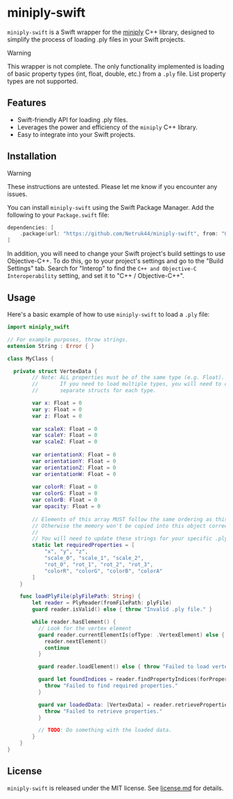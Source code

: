 # miniply-swift

`miniply-swift` is a Swift wrapper for the [miniply](https://github.com/vilya/miniply) C++ library, designed to simplify the process of loading .ply files in your Swift projects.

> [!WARNING]  
> This wrapper is not complete. The only functionality implemented is loading of basic property types (int, float, double, etc.) from a `.ply` file. List property types are not supported.

## Features
* Swift-friendly API for loading .ply files.
* Leverages the power and efficiency of the `miniply` C++ library.
* Easy to integrate into your Swift projects.

## Installation

> [!WARNING]  
> These instructions are untested. Please let me know if you encounter any issues.

You can install `miniply-swift` using the Swift Package Manager. Add the following to your `Package.swift` file:

```swift
dependencies: [
    .package(url: "https://github.com/Netruk44/miniply-swift", from: "0.1.0")
]
```

In addition, you will need to change your Swift project's build settings to use Objective-C++. To do this, go to your project's settings and go to the "Build Settings" tab. Search for "Interop" to find the `C++ and Objective-C Interoperability` setting, and set it to "C++ / Objective-C++".


## Usage

Here's a basic example of how to use `miniply-swift` to load a `.ply` file:

```swift
import miniply_swift

// For example purposes, throw strings.
extension String : Error { }

class MyClass {

  private struct VertexData {
        // Note: ALL properties must be of the same type (e.g. Float).
        //       If you need to load multiple types, you will need to create
        //       separate structs for each type.

        var x: Float = 0
        var y: Float = 0
        var z: Float = 0
        
        var scaleX: Float = 0
        var scaleY: Float = 0
        var scaleZ: Float = 0
        
        var orientationX: Float = 0
        var orientationY: Float = 0
        var orientationZ: Float = 0
        var orientationW: Float = 0
        
        var colorR: Float = 0
        var colorG: Float = 0
        var colorB: Float = 0
        var opacity: Float = 0
        
        // Elements of this array MUST follow the same ordering as this struct
        // Otherwise the memory won't be copied into this object correctly.
        //
        // You will need to update these strings for your specific .ply file.
        static let requiredProperties = [
            "x", "y", "z",
            "scale_0", "scale_1", "scale_2",
            "rot_0", "rot_1", "rot_2", "rot_3",
            "colorR", "colorG", "colorB", "colorA"
        ]
    }

    func loadPlyFile(plyFilePath: String) {
        let reader = PlyReader(fromFilePath: plyFile)
        guard reader.isValid() else { throw "Invalid .ply file." }

        while reader.hasElement() {
          // Look for the vertex element
          guard reader.currentElementIs(ofType: .VertexElement) else {
            reader.nextElement()
            continue
          }

          guard reader.loadElement() else { throw "Failed to load vertex element." }

          guard let foundIndices = reader.findPropertyIndices(forProperties: VertexData.requiredProperties) else {
            throw "Failed to find required properties."
          }

          guard var loadedData: [VertexData] = reader.retrieveProperties(forIndices: foundIndices, ofType: .Float) else {
            throw "Failed to retrieve properties."
          }

          // TODO: Do something with the loaded data.
        }
    }
}
```

## License

`miniply-swift` is released under the MIT license. See [license.md](license.md) for details.
